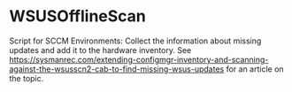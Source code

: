 # WSUSOfflineScan
Script for SCCM Environments: Collect the information about missing updates and add it to the hardware inventory. 
See https://sysmanrec.com/extending-configmgr-inventory-and-scanning-against-the-wsusscn2-cab-to-find-missing-wsus-updates for an article on the topic. 
